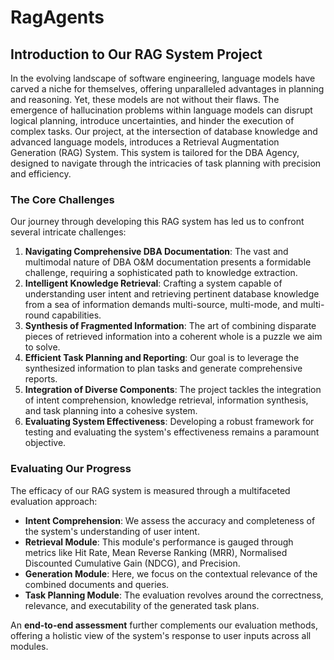 # RagAgents

## Introduction to Our RAG System Project

In the evolving landscape of software engineering, language models have carved a niche for themselves, offering unparalleled advantages in planning and reasoning. Yet, these models are not without their flaws. The emergence of hallucination problems within language models can disrupt logical planning, introduce uncertainties, and hinder the execution of complex tasks. Our project, at the intersection of database knowledge and advanced language models, introduces a Retrieval Augmentation Generation (RAG) System. This system is tailored for the DBA Agency, designed to navigate through the intricacies of task planning with precision and efficiency.

### The Core Challenges

Our journey through developing this RAG system has led us to confront several intricate challenges:

1. **Navigating Comprehensive DBA Documentation**: The vast and multimodal nature of DBA O&M documentation presents a formidable challenge, requiring a sophisticated path to knowledge extraction.
2. **Intelligent Knowledge Retrieval**: Crafting a system capable of understanding user intent and retrieving pertinent database knowledge from a sea of information demands multi-source, multi-mode, and multi-round capabilities.
3. **Synthesis of Fragmented Information**: The art of combining disparate pieces of retrieved information into a coherent whole is a puzzle we aim to solve.
4. **Efficient Task Planning and Reporting**: Our goal is to leverage the synthesized information to plan tasks and generate comprehensive reports.
5. **Integration of Diverse Components**: The project tackles the integration of intent comprehension, knowledge retrieval, information synthesis, and task planning into a cohesive system.
6. **Evaluating System Effectiveness**: Developing a robust framework for testing and evaluating the system's effectiveness remains a paramount objective.

### Evaluating Our Progress

The efficacy of our RAG system is measured through a multifaceted evaluation approach:

- **Intent Comprehension**: We assess the accuracy and completeness of the system's understanding of user intent.
- **Retrieval Module**: This module's performance is gauged through metrics like Hit Rate, Mean Reverse Ranking (MRR), Normalised Discounted Cumulative Gain (NDCG), and Precision.
- **Generation Module**: Here, we focus on the contextual relevance of the combined documents and queries.
- **Task Planning Module**: The evaluation revolves around the correctness, relevance, and executability of the generated task plans.

An **end-to-end assessment** further complements our evaluation methods, offering a holistic view of the system's response to user inputs across all modules.
